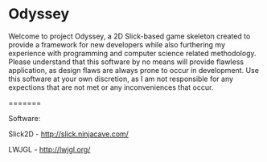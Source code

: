 Odyssey
=======

Welcome to project Odyssey, a 2D Slick-based game skeleton created to provide a framework for new developers while also furthering my experience with programming and computer science related methodology. Please understand that this software by no means will provide flawless application, as design flaws are always prone to occur in development. Use this software at your own discretion, as I am not responsible for any expections that are not met or any inconveniences that occur.

=======

Software:

Slick2D - http://slick.ninjacave.com/

LWJGL - http://lwjgl.org/

